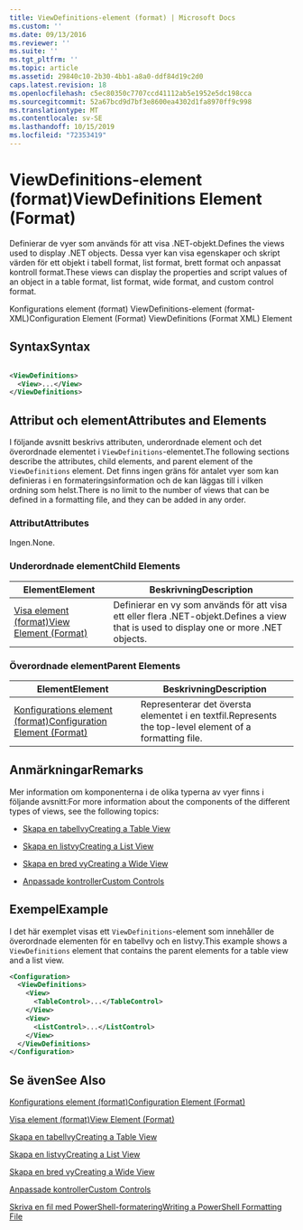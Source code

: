 ```yaml
---
title: ViewDefinitions-element (format) | Microsoft Docs
ms.custom: ''
ms.date: 09/13/2016
ms.reviewer: ''
ms.suite: ''
ms.tgt_pltfrm: ''
ms.topic: article
ms.assetid: 29840c10-2b30-4bb1-a8a0-ddf84d19c2d0
caps.latest.revision: 18
ms.openlocfilehash: c5ec80350c7707ccd41112ab5e1952e5dc198cca
ms.sourcegitcommit: 52a67bcd9d7bf3e8600ea4302d1fa8970ff9c998
ms.translationtype: MT
ms.contentlocale: sv-SE
ms.lasthandoff: 10/15/2019
ms.locfileid: "72353419"
---
```

# <a name="viewdefinitions-element-format"></a><span data-ttu-id="20fe5-102">ViewDefinitions-element (format)</span><span class="sxs-lookup"><span data-stu-id="20fe5-102">ViewDefinitions Element (Format)</span></span>

<span data-ttu-id="20fe5-103">Definierar de vyer som används för att visa .NET-objekt.</span><span class="sxs-lookup"><span data-stu-id="20fe5-103">Defines the views used to display .NET objects.</span></span> <span data-ttu-id="20fe5-104">Dessa vyer kan visa egenskaper och skript värden för ett objekt i tabell format, list format, brett format och anpassat kontroll format.</span><span class="sxs-lookup"><span data-stu-id="20fe5-104">These views can display the properties and script values of an object  in a table format, list format, wide format, and custom control format.</span></span>

<span data-ttu-id="20fe5-105">Konfigurations element (format) ViewDefinitions-element (format-XML)</span><span class="sxs-lookup"><span data-stu-id="20fe5-105">Configuration Element (Format) ViewDefinitions (Format XML) Element</span></span>

## <a name="syntax"></a><span data-ttu-id="20fe5-106">Syntax</span><span class="sxs-lookup"><span data-stu-id="20fe5-106">Syntax</span></span>

```xml

<ViewDefinitions>
  <View>...</View>
</ViewDefinitions>
```

## <a name="attributes-and-elements"></a><span data-ttu-id="20fe5-107">Attribut och element</span><span class="sxs-lookup"><span data-stu-id="20fe5-107">Attributes and Elements</span></span>

<span data-ttu-id="20fe5-108">I följande avsnitt beskrivs attributen, underordnade element och det överordnade elementet i `ViewDefinitions`-elementet.</span><span class="sxs-lookup"><span data-stu-id="20fe5-108">The following sections describe the attributes, child elements, and parent element of the `ViewDefinitions` element.</span></span> <span data-ttu-id="20fe5-109">Det finns ingen gräns för antalet vyer som kan definieras i en formateringsinformation och de kan läggas till i vilken ordning som helst.</span><span class="sxs-lookup"><span data-stu-id="20fe5-109">There is no limit to the number of views that can be defined in a formatting file, and they can be added in any order.</span></span>

### <a name="attributes"></a><span data-ttu-id="20fe5-110">Attribut</span><span class="sxs-lookup"><span data-stu-id="20fe5-110">Attributes</span></span>

<span data-ttu-id="20fe5-111">Ingen.</span><span class="sxs-lookup"><span data-stu-id="20fe5-111">None.</span></span>

### <a name="child-elements"></a><span data-ttu-id="20fe5-112">Underordnade element</span><span class="sxs-lookup"><span data-stu-id="20fe5-112">Child Elements</span></span>

|<span data-ttu-id="20fe5-113">Element</span><span class="sxs-lookup"><span data-stu-id="20fe5-113">Element</span></span>|<span data-ttu-id="20fe5-114">Beskrivning</span><span class="sxs-lookup"><span data-stu-id="20fe5-114">Description</span></span>|
|-------------|-----------------|
|[<span data-ttu-id="20fe5-115">Visa element (format)</span><span class="sxs-lookup"><span data-stu-id="20fe5-115">View Element (Format)</span></span>](./view-element-format.md)|<span data-ttu-id="20fe5-116">Definierar en vy som används för att visa ett eller flera .NET-objekt.</span><span class="sxs-lookup"><span data-stu-id="20fe5-116">Defines a view that is used to display one or more .NET objects.</span></span>|

### <a name="parent-elements"></a><span data-ttu-id="20fe5-117">Överordnade element</span><span class="sxs-lookup"><span data-stu-id="20fe5-117">Parent Elements</span></span>

|<span data-ttu-id="20fe5-118">Element</span><span class="sxs-lookup"><span data-stu-id="20fe5-118">Element</span></span>|<span data-ttu-id="20fe5-119">Beskrivning</span><span class="sxs-lookup"><span data-stu-id="20fe5-119">Description</span></span>|
|-------------|-----------------|
|[<span data-ttu-id="20fe5-120">Konfigurations element (format)</span><span class="sxs-lookup"><span data-stu-id="20fe5-120">Configuration Element (Format)</span></span>](./configuration-element-format.md)|<span data-ttu-id="20fe5-121">Representerar det översta elementet i en textfil.</span><span class="sxs-lookup"><span data-stu-id="20fe5-121">Represents the top-level element of a formatting file.</span></span>|

## <a name="remarks"></a><span data-ttu-id="20fe5-122">Anmärkningar</span><span class="sxs-lookup"><span data-stu-id="20fe5-122">Remarks</span></span>

<span data-ttu-id="20fe5-123">Mer information om komponenterna i de olika typerna av vyer finns i följande avsnitt:</span><span class="sxs-lookup"><span data-stu-id="20fe5-123">For more information about the components of the different types of views, see the following topics:</span></span>

- [<span data-ttu-id="20fe5-124">Skapa en tabellvy</span><span class="sxs-lookup"><span data-stu-id="20fe5-124">Creating a Table View</span></span>](./creating-a-table-view.md)

- [<span data-ttu-id="20fe5-125">Skapa en listvy</span><span class="sxs-lookup"><span data-stu-id="20fe5-125">Creating a List View</span></span>](./creating-a-list-view.md)

- [<span data-ttu-id="20fe5-126">Skapa en bred vy</span><span class="sxs-lookup"><span data-stu-id="20fe5-126">Creating a Wide View</span></span>](./creating-a-wide-view.md)

- [<span data-ttu-id="20fe5-127">Anpassade kontroller</span><span class="sxs-lookup"><span data-stu-id="20fe5-127">Custom Controls</span></span>](./creating-custom-controls.md)

## <a name="example"></a><span data-ttu-id="20fe5-128">Exempel</span><span class="sxs-lookup"><span data-stu-id="20fe5-128">Example</span></span>

<span data-ttu-id="20fe5-129">I det här exemplet visas ett `ViewDefinitions`-element som innehåller de överordnade elementen för en tabellvy och en listvy.</span><span class="sxs-lookup"><span data-stu-id="20fe5-129">This example shows a `ViewDefinitions` element that contains the parent elements for a table view and a list view.</span></span>

```xml
<Configuration>
  <ViewDefinitions>
    <View>
      <TableControl>...</TableControl>
    </View>
    <View>
      <ListControl>...</ListControl>
    </View>
  </ViewDefinitions>
</Configuration>
```

## <a name="see-also"></a><span data-ttu-id="20fe5-130">Se även</span><span class="sxs-lookup"><span data-stu-id="20fe5-130">See Also</span></span>

[<span data-ttu-id="20fe5-131">Konfigurations element (format)</span><span class="sxs-lookup"><span data-stu-id="20fe5-131">Configuration Element (Format)</span></span>](./configuration-element-format.md)

[<span data-ttu-id="20fe5-132">Visa element (format)</span><span class="sxs-lookup"><span data-stu-id="20fe5-132">View Element (Format)</span></span>](./view-element-format.md)

[<span data-ttu-id="20fe5-133">Skapa en tabellvy</span><span class="sxs-lookup"><span data-stu-id="20fe5-133">Creating a Table View</span></span>](./creating-a-table-view.md)

[<span data-ttu-id="20fe5-134">Skapa en listvy</span><span class="sxs-lookup"><span data-stu-id="20fe5-134">Creating a List View</span></span>](./creating-a-list-view.md)

[<span data-ttu-id="20fe5-135">Skapa en bred vy</span><span class="sxs-lookup"><span data-stu-id="20fe5-135">Creating a Wide View</span></span>](./creating-a-wide-view.md)

[<span data-ttu-id="20fe5-136">Anpassade kontroller</span><span class="sxs-lookup"><span data-stu-id="20fe5-136">Custom Controls</span></span>](./creating-custom-controls.md)

[<span data-ttu-id="20fe5-137">Skriva en fil med PowerShell-formatering</span><span class="sxs-lookup"><span data-stu-id="20fe5-137">Writing a PowerShell Formatting File</span></span>](./writing-a-powershell-formatting-file.md)
